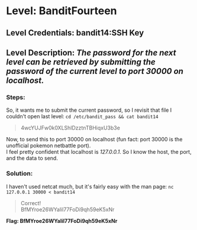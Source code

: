 # Level: BanditFourteen
## Level Credentials: bandit14:SSH Key
## Level Description: *The password for the next level can be retrieved by submitting the password of the current level to port 30000 on localhost.*  

### Steps:
So, it wants me to submit the current password, so I revisit that file I couldn't open last level: `cd /etc/bandit_pass && cat bandit14`  
> 4wcYUJFw0k0XLShlDzztnTBHiqxU3b3e

Now, to send this to port 30000 on localhost (fun fact: port 30000 is the unofficial pokemon netbattle port).  
I feel pretty confident that localhost is *127.0.0.1*. So I know the host, the port, and the data to send.

### Solution:
I haven't used netcat much, but it's fairly easy with the man page: `nc 127.0.0.1 30000 < bandit14`
> Correct!  
> BfMYroe26WYalil77FoDi9qh59eK5xNr


**Flag: BfMYroe26WYalil77FoDi9qh59eK5xNr**
